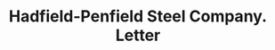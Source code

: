 ---
doi: 10.7916/D86X0P65
date_other: '1923'
date_other_textual: '1923'
form: correspondence
genre:
- Letters (correspondence)
name:
- Hadfield-Penfield Steel Company
object_in_context_url: https://biggert.cul.columbia.edu/items/view/ave_biggert_01339
subject_hierarchical_geographic:
- Willoughby, Ohio, United States
subject_name:
- Hadfield-Penfield Steel Company
title: Hadfield-Penfield Steel Company. Letter
sort_title: Hadfield-Penfield Steel Company. Letter
call_number: ave_biggert_01339
coordinates:
- 41.645833333333336,-81.40972222222223
pid: ave_biggert_01339
identifiers: ave_biggert_01339
thumbnail: https://derivativo-2.library.columbia.edu/iiif/2/ldpd:343109/full/!256,256/0/native.jpg
permalink: "/items/ave_biggert_01339/"
layout: iiif-image-page
---